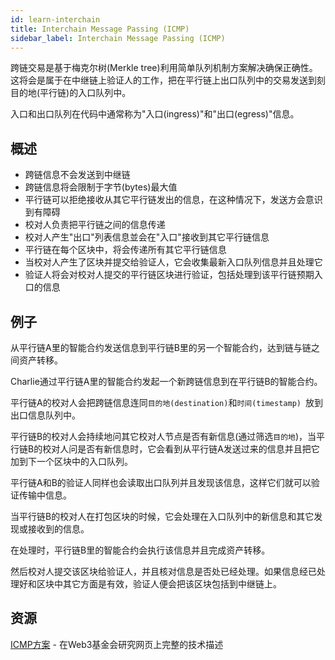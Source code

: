 ```yaml
---
id: learn-interchain
title: Interchain Message Passing (ICMP)
sidebar_label: Interchain Message Passing (ICMP)
---
```


跨链交易是基于梅克尔树(Merkle tree)利用简单队列机制方案解决确保正确性。这将会是属于在中继链上验证人的工作，把在平行链上出口队列中的交易发送到刻目的地(平行链)的入口队列中。

入口和出口队列在代码中通常称为"入口(ingress)"和"出口(egress)"信息。

## 概述

- 跨链信息不会发送到中继链
- 跨链信息将会限制于字节(bytes)最大值
- 平行链可以拒绝接收从其它平行链发出的信息，在这种情况下，发送方会意识到有障碍
- 校对人负责把平行链之间的信息传递
- 校对人产生"出口"列表信息並会在"入口"接收到其它平行链信息
- 平行链在每个区块中，将会传递所有其它平行链信息
- 当校对人产生了区块并提交给验证人，它会收集最新入口队列信息并且处理它
- 验证人将会对校对人提交的平行链区块进行验证，包括处理到该平行链预期入口的信息

## 例子

从平行链A里的智能合约发送信息到平行链B里的另一个智能合约，达到链与链之间资产转移。

Charlie通过平行链A里的智能合约发起一个新跨链信息到在平行链B的智能合约。

平行链A的校对人会把跨链信息连同`目的地(destination)`和`时间(timestamp) `放到出口信息队列中。

平行链B的校对人会持续地问其它校对人节点是否有新信息(通过筛选`目的地`)，当平行链B的校对人问是否有新信息时，它会看到从平行链A发送过来的信息并且把它加到下一个区块中的入口队列。

平行链A和B的验证人同样也会读取出口队列并且发现该信息，这样它们就可以验证传输中信息。

当平行链B的校对人在打包区块的时候，它会处理在入口队列中的新信息和其它发现或接收到的信息。

在处理时，平行链B里的智能合约会执行该信息并且完成资产转移。

然后校对人提交该区块给验证人，并且核对信息是否处已经处理。如果信息经已处理好和区块中其它方面是有效，验证人便会把该区块包括到中继链上。

## 资源

[ICMP方案](https://research.web3.foundation/en/latest/polkadot/ICMP/) - 在Web3基金会研究网页上完整的技术描述